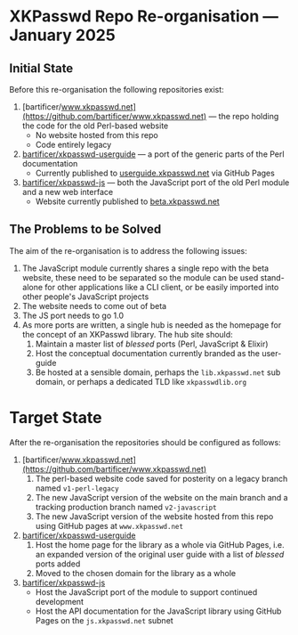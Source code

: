 # XKPasswd Repo Re-organisation — January 2025



## Initial State

Before this re-organisation the following repositories exist:

1. [bartificer/www.xkpasswd.net](https://github.com/bartificer/www.xkpasswd.net) — the repo holding the code for the old Perl-based website
   * No website hosted from this repo
   * Code entirely legacy
2. [bartificer/xkpasswd-userguide](https://github.com/bartificer/xkpasswd-userguide) — a port of the generic parts of the Perl documentation
   * Currently published to [userguide.xkpasswd.net]( https://userguide.xkpasswd.net/) via GitHub Pages
3. [bartificer/xkpasswd-js](https://github.com/bartificer/xkpasswd-js) — both the JavaScript port of the old Perl module and a new web interface
   * Website currently published to [beta.xkpasswd.net](https://beta.xkpasswd.net/)



## The Problems to be Solved

The aim of the re-organisation is to address the following issues:

1. The JavaScript module currently shares a single repo with the beta website, these need to be separated so the module can be used stand-alone for other applications like a CLI client, or be easily imported into other people's JavaScript projects
2. The website needs to come out of beta
3. The JS port needs to go 1.0
4. As more ports are written, a single hub is needed as the homepage for the concept of an XKPasswd library. The hub site should:
   1. Maintain a master list of *blessed* ports (Perl, JavaScript & Elixir)
   2. Host the conceptual documentation currently branded as the user-guide
   3. Be hosted at a sensible domain, perhaps the `lib.xkpasswd.net` sub domain, or perhaps a dedicated TLD like `xkpasswdlib.org`



# Target State

After the re-organisation the repositories should be configured as follows:

1. [bartificer/www.xkpasswd.net](https://github.com/bartificer/www.xkpasswd.net)
   1. The perl-based website code saved for posterity on a legacy branch named `v1-perl-legacy`
   2. The new JavaScript version of the website on the main branch and a tracking production branch named `v2-javascript`
   3. The new JavaScript version of the website hosted from this repo using GitHub pages at `www.xkpasswd.net`
2. [bartificer/xkpasswd-userguide](https://github.com/bartificer/xkpasswd-userguide) 
   1. Host the home page for the library as a whole via GitHub Pages, i.e. an expanded version of the original user guide with a list of *blessed* ports added
   2. Moved to the chosen domain for the library as a whole
3. [bartificer/xkpasswd-js](https://github.com/bartificer/xkpasswd-js)
   * Host the JavaScript port of the module to support continued development
   * Host the API documentation for the JavaScript library using GitHub Pages on the `js.xkpasswd.net` subnet